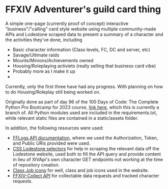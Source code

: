 # FFXIV Adventurer's guild card thing 

A simple one-page (currently proof of concept) interactive "business"/"calling" card style website using multiple community-made APIs and Lodestone scraped data to present a summary of a character and the activities they've done, including
- Basic character information (Class levels, FC, DC and server, etc)
- Savage/Ultimate raids
- Mounts/Minions/Achievements owned
- Housing/Roleplaying activiets (really selling that business card vibe)
- Probably more as I make it up
- 
Currently, only the first three have had any progress. With planning on how to do Housing/Roleplay still being worked on.

Originally done as part of day 96 of the 100 Days of Code: The Complete Python Pro Bootcamp for 2023 course, [link here]([https://www.udemy.com/course/100-days-of-code/learn/practice/1251204#overview](https://www.udemy.com/course/100-days-of-code/)), which this is currently a branch of.
All Python modules used are included in the requirements.txt, while relevant static files are contained in a static/assets folder.

In addition, the following resources were used:
- [FFLogs API documentation](https://www.archon.gg/ffxiv/articles/help/api-documentation), where we used the Authorization, Token, and Public URIs provided were used.
- [CSS Lodestone selectors](https://github.com/xivapi/lodestone-css-selectors) for help in scraping the relevant data off the Lodestone website, used both to fill the API query and provide content in lieu of XIVApi's own character GET endpoints not working at the time of repository creation.
- [Class Job icons](https://github.com/xivapi/classjob-icons/tree/master/icons) for well, class and job icons used in the website.
- [FFXIV-Collect API](https://documenter.getpostman.com/view/1779678/TzXzDHM1) for collectable data requests and tracked character requests.
